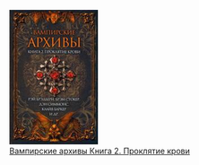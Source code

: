 ![](Вампирские%20архивы%20Книга%202.%20Проклятие%20крови.jpg)  
[Вампирские архивы Книга 2. Проклятие крови](Вампирские%20архивы%20Книга%202.%20Проклятие%20крови.md)
